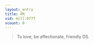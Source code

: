 ```yaml
---
layout: entry
title: ཐེན་
vid: Hill:0777
vcount: 0
---
```

> To love, be affectionate, friendly DS\.


